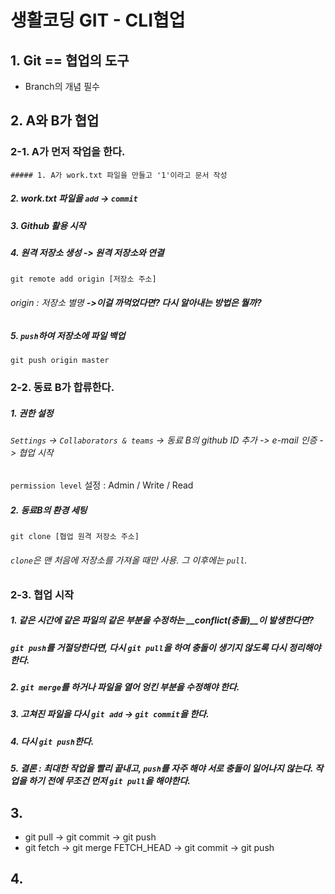 # 생활코딩 GIT - CLI협업

## 1. Git == 협업의 도구

* Branch의 개념 필수



## 2. A와 B가 협업

### 2-1. A가 먼저 작업을 한다.

	##### 1. A가 work.txt 파일을 만들고 '1'이라고 문서 작성

##### 2. work.txt 파일을 `add` -> `commit`

##### 3. Github 활용 시작

##### 4. 원격 저장소 생성 -> 원격 저장소와 연결

```
git remote add origin [저장소 주소]
```

###### 	origin : 저장소 별명  __->이걸 까먹었다면? 다시 알아내는 방법은 뭘까?__

##### 5. `push`하여 저장소에 파일 백업

```
git push origin master
```



### 2-2.  동료 B가 합류한다.

##### 1. 권한 설정

###### 	`Settings` -> `Collaborators & teams` -> 동료 B의 github ID 추가 -> e-mail 인증 -> 협업 시작

`permission level` 설정 : Admin / Write / Read

##### 2. 동료B의 환경 세팅

```
git clone [협업 원격 저장소 주소]
```

######	`clone`은 맨 처음에 저장소를 가져올 때만 사용. 그 이후에는 `pull`.



### 2-3. 협업 시작

##### 1. 같은 시간에 같은 파일의 같은 부분을 수정하는 __conflict(충돌)__이 발생한다면?

##### 	`git push`를 거절당한다면, 다시 `git pull`을 하여 충돌이 생기지 않도록 다시 정리해야한다.

##### 2. `git merge`를 하거나 파일을 열어 엉킨 부분을 수정해야 한다.

##### 3. 고쳐진 파일을 다시 `git add` -> `git commit`을 한다.

##### 4. 다시 `git push`한다.

##### __5. 결론 : 최대한 작업을 빨리 끝내고, `push`를 자주 해야 서로 충돌이 일어나지 않는다. 작업을 하기 전에 무조건 먼저 `git pull`을 해야한다.__



## 3. 

* git pull -> git commit -> git push
* git fetch -> git merge FETCH_HEAD -> git commit -> git push



## 4. 





